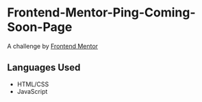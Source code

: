 # Frontend-Mentor-Ping-Coming-Soon-Page
A challenge by [Frontend Mentor](https://www.frontendmentor.io/challenges/ping-single-column-coming-soon-page-5cadd051fec04111f7b848da)

## Languages Used
- HTML/CSS
- JavaScript
